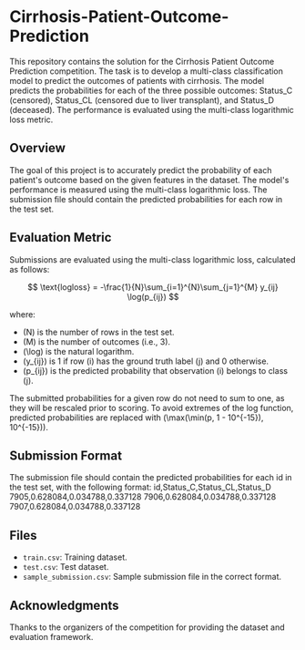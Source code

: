 # Cirrhosis-Patient-Outcome-Prediction

This repository contains the solution for the Cirrhosis Patient Outcome Prediction competition. The task is to develop a multi-class classification model to predict the outcomes of patients with cirrhosis. The model predicts the probabilities for each of the three possible outcomes: Status_C (censored), Status_CL (censored due to liver transplant), and Status_D (deceased). The performance is evaluated using the multi-class logarithmic loss metric.

## Overview
The goal of this project is to accurately predict the probability of each patient's outcome based on the given features in the dataset. The model's performance is measured using the multi-class logarithmic loss. The submission file should contain the predicted probabilities for each row in the test set.

## Evaluation Metric
Submissions are evaluated using the multi-class logarithmic loss, calculated as follows:

$$
\text{logloss} = -\frac{1}{N}\sum_{i=1}^{N}\sum_{j=1}^{M} y_{ij} \log(p_{ij})
$$

where:
- \(N\) is the number of rows in the test set.
- \(M\) is the number of outcomes (i.e., 3).
- \(\log\) is the natural logarithm.
- \(y_{ij}\) is 1 if row \(i\) has the ground truth label \(j\) and 0 otherwise.
- \(p_{ij}\) is the predicted probability that observation \(i\) belongs to class \(j\).

The submitted probabilities for a given row do not need to sum to one, as they will be rescaled prior to scoring. To avoid extremes of the log function, predicted probabilities are replaced with \(\max(\min(p, 1 - 10^{-15}), 10^{-15})\).

## Submission Format
The submission file should contain the predicted probabilities for each id in the test set, with the following format:
id,Status_C,Status_CL,Status_D
7905,0.628084,0.034788,0.337128
7906,0.628084,0.034788,0.337128
7907,0.628084,0.034788,0.337128

## Files
- `train.csv`: Training dataset.
- `test.csv`: Test dataset.
- `sample_submission.csv`: Sample submission file in the correct format.

## Acknowledgments
Thanks to the organizers of the competition for providing the dataset and evaluation framework.



